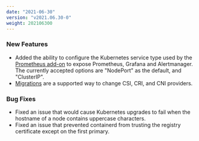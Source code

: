 ```yaml
---
date: "2021-06-30"
version: "v2021.06.30-0"
weight: 202106300
---
```


### <span class="label label-green">New Features</span>
- Added the ability to configure the Kubernetes service type used by the [Prometheus add-on](/docs/add-ons/prometheus) to expose Prometheus, Grafana and Alertmanager. The currently accepted options are "NodePort" as the default, and "ClusterIP".
- [Migrations](/docs/install-with-kurl/migrating) are a supported way to change CSI, CRI, and CNI providers.

### <span class="label label-orange">Bug Fixes</span>
- Fixed an issue that would cause Kubernetes upgrades to fail when the hostname of a node contains uppercase characters.
- Fixed an issue that prevented containerd from trusting the registry certificate except on the first primary.
